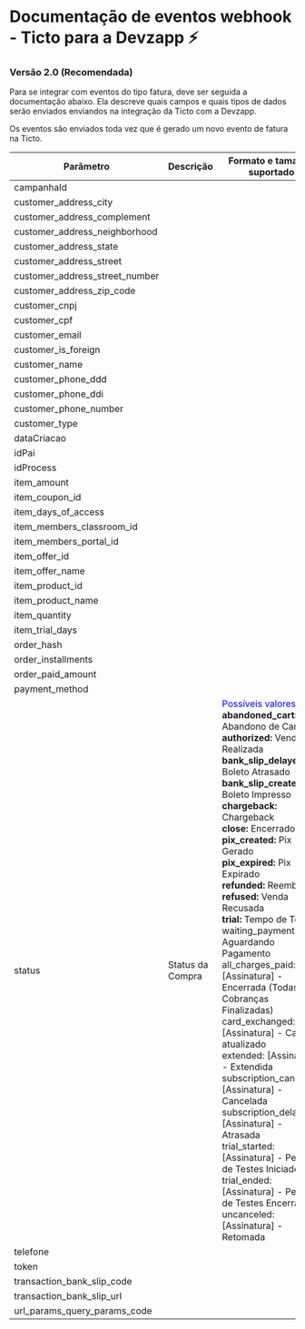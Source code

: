 # Documentação de eventos webhook - Ticto para a Devzapp ⚡

### Versão 2.0 (Recomendada)

Para se integrar com eventos do tipo fatura, deve ser seguida a documentação abaixo.
Ela descreve quais campos e quais tipos de dados serão enviados enviandos na integração da Ticto com a Devzapp.

Os eventos são enviados toda vez que é gerado um novo evento de fatura na Ticto.

Parâmetro | Descrição | Formato e tamanho suportado
| ------------------ | ------------------ | ------------------ |
| campanhaId | | |
| customer_address_city | | |
| customer_address_complement | | |
| customer_address_neighborhood | | |
| customer_address_state | | |
| customer_address_street | | |
| customer_address_street_number | | |
| customer_address_zip_code | | |
| customer_cnpj | | |
| customer_cpf | | |
| customer_email | | |
| customer_is_foreign | | |
| customer_name | | |
| customer_phone_ddd | | |
| customer_phone_ddi | | |
| customer_phone_number | | |
| customer_type | | |
| dataCriacao | | |
| idPai | | |  
| idProcess | | 
| item_amount | | 
| item_coupon_id | | 
| item_days_of_access | | 
| item_members_classroom_id | | 
| item_members_portal_id | | 
| item_offer_id | | 
| item_offer_name | | 
| item_product_id | | 
| item_product_name | | 
| item_quantity | | 
| item_trial_days | | 
| order_hash | | 
| order_installments | | 
| order_paid_amount | | 
| payment_method | | 
| status | Status da Compra | <span style="color:blue">Possíveis valores</span> <br> **abandoned_cart:** Abandono de Carrinho <br> **authorized:** Venda Realizada <br> **bank_slip_delayed:** Boleto Atrasado <br> **bank_slip_created:** Boleto Impresso <br> **chargeback:** Chargeback <br> **close:** Encerrado <br> **pix_created:** Pix Gerado <br> **pix_expired:** Pix Expirado <br> **refunded:** Reembolso <br> **refused:** Venda Recusada <br> **trial:** Tempo de Teste <br> waiting_payment: Aguardando Pagamento <br> all_charges_paid: [Assinatura] - Encerrada (Todas as Cobranças Finalizadas) <br> card_exchanged: [Assinatura] - Cartão atualizado <br> extended: [Assinatura] - Extendida <br> subscription_canceled: [Assinatura] - Cancelada <br> subscription_delayed: [Assinatura] - Atrasada <br> trial_started: [Assinatura] - Período de Testes Iniciado <br> trial_ended: [Assinatura] - Período de Testes Encerrado <br> uncanceled: [Assinatura] - Retomada |
| telefone | | |
| token | | |
| transaction_bank_slip_code | | |
| transaction_bank_slip_url | | |
| url_params_query_params_code | | |

